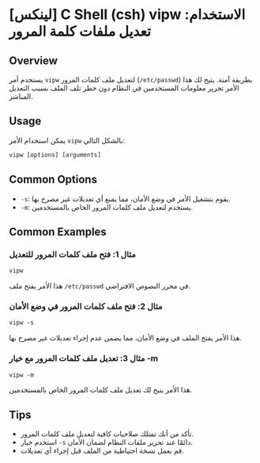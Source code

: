 # [لينكس] C Shell (csh) vipw الاستخدام: تعديل ملفات كلمة المرور

## Overview
يستخدم أمر `vipw` لتعديل ملف كلمات المرور (`/etc/passwd`) بطريقة آمنة. يتيح لك هذا الأمر تحرير معلومات المستخدمين في النظام دون خطر تلف الملف بسبب التعديل المباشر.

## Usage
يمكن استخدام الأمر `vipw` بالشكل التالي:

```csh
vipw [options] [arguments]
```

## Common Options
- `-s`: يقوم بتشغيل الأمر في وضع الأمان، مما يمنع أي تعديلات غير مصرح بها.
- `-m`: يستخدم لتعديل ملف كلمات المرور الخاص بالمستخدمين.

## Common Examples
### مثال 1: فتح ملف كلمات المرور للتعديل
```csh
vipw
```
هذا الأمر يفتح ملف `/etc/passwd` في محرر النصوص الافتراضي.

### مثال 2: فتح ملف كلمات المرور في وضع الأمان
```csh
vipw -s
```
هذا الأمر يفتح الملف في وضع الأمان، مما يضمن عدم إجراء تعديلات غير مصرح بها.

### مثال 3: تعديل ملف كلمات المرور مع خيار -m
```csh
vipw -m
```
هذا الأمر يتيح لك تعديل ملف كلمات المرور الخاص بالمستخدمين.

## Tips
- تأكد من أنك تمتلك صلاحيات كافية لتعديل ملف كلمات المرور.
- استخدم خيار `-s` دائمًا عند تحرير ملفات النظام لضمان الأمان.
- قم بعمل نسخة احتياطية من الملف قبل إجراء أي تعديلات.